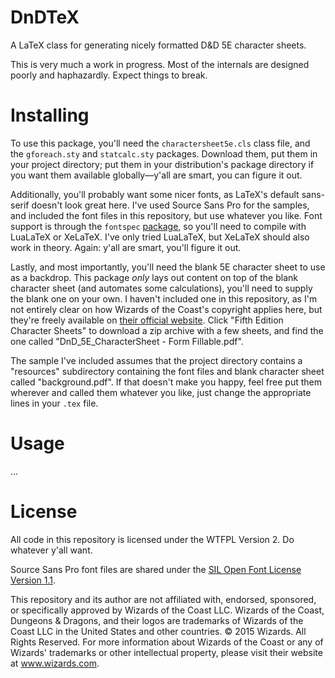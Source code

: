 # DnDTeX
A LaTeX class for generating nicely formatted D&amp;D 5E character sheets.

This is very much a work in progress. Most of the internals are designed poorly and haphazardly. Expect things to break.

# Installing
To use this package, you'll need the `charactersheet5e.cls` class file, and the `gforeach.sty` and `statcalc.sty` packages. Download them, put them in your project directory; put them in your distribution's package directory if you want them available globally—y'all are smart, you can figure it out.

Additionally, you'll probably want some nicer fonts, as LaTeX's default sans-serif doesn't look great here. I've used Source Sans Pro for the samples, and included the font files in this repository, but use whatever you like. Font support is through the `fontspec` [package](https://ctan.org/pkg/fontspec?lang=en), so you'll need to compile with LuaLaTeX or XeLaTeX. I've only tried LuaLaTeX, but XeLaTeX should also work in theory. Again: y'all are smart, you'll figure it out.

Lastly, and most importantly, you'll need the blank 5E character sheet to use as a backdrop. This package *only* lays out content on top of the blank character sheet (and automates some calculations), you'll need to supply the blank one on your own. I haven't included one in this repository, as I'm not entirely clear on how Wizards of the Coast's copyright applies here, but they're freely available on [their official website](https://dnd.wizards.com/products/tabletop-games/trpg-resources/trpg-resources). Click "Fifth Edition Character Sheets" to download a zip archive with a few sheets, and find the one called "DnD_5E_CharacterSheet - Form Fillable.pdf".

The sample I've included assumes that the project directory contains a "resources" subdirectory containing the font files and blank character sheet called "background.pdf". If that doesn't make you happy, feel free put them wherever and called them whatever you like, just change the appropriate lines in your `.tex` file.

# Usage
...

# License
All code in this repository is licensed under the WTFPL Version 2. Do whatever y'all want.

Source Sans Pro font files are shared under the [SIL Open Font License Version 1.1](http://scripts.sil.org/OFL).

This repository and its author are not affiliated with, endorsed, sponsored, or specifically approved by Wizards of the Coast LLC. Wizards of the Coast, Dungeons & Dragons, and their logos are trademarks of Wizards of the Coast LLC in the United States and other countries. © 2015 Wizards. All Rights Reserved. For more information about Wizards of the Coast or any of Wizards' trademarks or other intellectual property, please visit their website at www.wizards.com.
